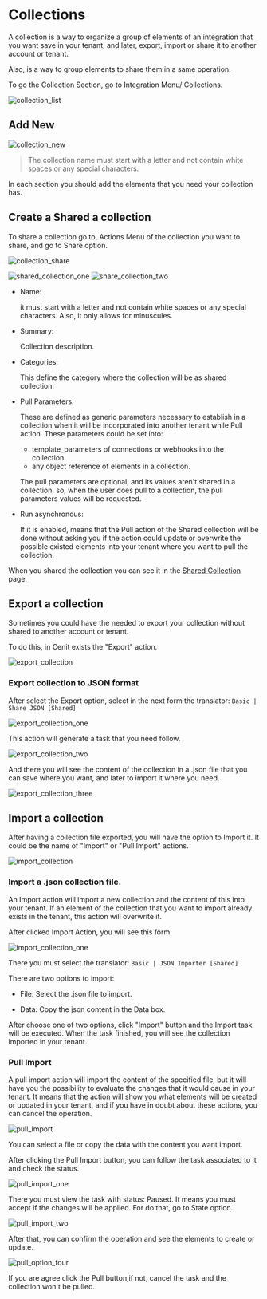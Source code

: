 # Collections

A collection is a way to organize a group of elements of an integration that you want save in your tenant, and later, export, import or share it to another account or tenant.

Also, is a way to group elements to share them in a same operation.

To go the Collection Section, go to Integration Menu/ Collections.

![collection_list](https://user-images.githubusercontent.com/30662690/63867468-e23b9d80-c982-11e9-825b-2a2f6756d339.png)

## Add New

![collection_new](https://user-images.githubusercontent.com/30662690/63866986-1c586f80-c982-11e9-86b2-6d912fb5cc1c.png)


> The collection name must start with a letter and not contain white spaces or any special characters.

In each section you should add the elements that you need your collection has.

## Create a Shared a collection

To share a collection go to, Actions Menu of the collection you want to share, and go to Share option.

![collection_share](https://user-images.githubusercontent.com/30662690/63867645-3ba3cc80-c983-11e9-8e39-a819e52675e0.png)

![shared_collection_one](https://user-images.githubusercontent.com/30662690/63869531-490e8600-c986-11e9-9a8f-fa6a73b4bfe1.png)
![share_collection_two](https://user-images.githubusercontent.com/30662690/63869576-5af02900-c986-11e9-8634-ce1829a59d32.png)

- Name:

    it must start with a letter and not contain white spaces or any special characters. Also, it only allows for minuscules.

- Summary:

    Collection description.

- Categories:

    This define the category where the collection will be as shared collection.

- Pull Parameters:

    These are defined as generic parameters necessary to establish in a collection when it will be incorporated into another tenant while Pull action. 
    These parameters could be set into:
    - template_parameters of connections or webhooks into the collection.
    - any object reference of elements in a collection.

    The pull parameters are optional, and its values aren't shared in a collection, so, when the user does pull to a collection, the pull parameters values will be requested.

- Run asynchronous:

    If it is enabled, means that the Pull action of the Shared collection will be done without asking you if the action could update or overwrite the possible existed elements into your tenant where you want to pull the collection.

When you shared the collection you can see it in the [Shared Collection](shared_collection.md) page.

## Export a collection

Sometimes you could have the needed to export your collection without shared to another account or tenant.

To do this, in Cenit exists the "Export" action.

![export_collection](https://user-images.githubusercontent.com/30662690/63887953-e29c5e80-c9ab-11e9-8973-7b08c3ecb28f.png)

### Export collection to JSON format

After select the Export option, select in the next form the translator: `Basic | Share JSON [Shared]`

![export_collection_one](https://user-images.githubusercontent.com/30662690/63888245-85ed7380-c9ac-11e9-8593-839cfdbfec28.png)

This action will generate a task that you need follow.

![export_collection_two](https://user-images.githubusercontent.com/30662690/63888813-b1bd2900-c9ad-11e9-8506-8c832e3558cd.png)

And there you will see the content of the collection in a .json file that you can save where you want, and later to import it where you need.

![export_collection_three](https://user-images.githubusercontent.com/30662690/63889122-60fa0000-c9ae-11e9-965c-5e841ab739c3.png)

## Import a collection

After having a collection file exported, you will have the option to Import it. It could be the name of "Import" or "Pull Import" actions.

![import_collection](https://user-images.githubusercontent.com/30662690/63890250-8daf1700-c9b0-11e9-8867-f487a531a245.png)

### Import a .json collection file.

An Import action will import a new collection and the content of this into your tenant. If an element of the collection that you want to import already exists in the tenant, this action will overwrite it.

After clicked Import Action, you will see this form:

![import_collection_one](https://user-images.githubusercontent.com/30662690/63890875-d87d5e80-c9b1-11e9-9eef-02f665893777.png)

There you must select the translator: `Basic | JSON Importer [Shared]`

There are two options to import:
- File:  Select the .json file to import.

- Data:  Copy the json content in the Data box.

After choose one of two options, click "Import" button and the Import task will be executed. When the task finished, you will see the collection imported in your tenant.

### Pull Import

A pull import action will import the content of the specified file, but it will have you the possibility to evaluate the changes that it would cause in your tenant. It means that the action will show you what elements will be created or updated in your tenant, and if you have in doubt about these actions, you can cancel the operation.

![pull_import](https://user-images.githubusercontent.com/30662690/63892052-a8838a80-c9b4-11e9-84ab-92a559ed60b9.png)

You can select a file or copy the data with the content you want import.

After clicking the Pull Import button, you can follow the task associated to it and check the status.

![pull_import_one](https://user-images.githubusercontent.com/30662690/63892318-5a22bb80-c9b5-11e9-89fd-7f7bca4e3af8.png)

There you must view the task with status: Paused. It means you must accept if the changes will be applied. For do that, go to State option.

![pull_import_two](https://user-images.githubusercontent.com/30662690/63892700-3dd34e80-c9b6-11e9-849c-c085a569bd0f.png)

After that, you can confirm the operation and see the elements to create or update.

![pull_option_four](https://user-images.githubusercontent.com/30662690/63892885-c05c0e00-c9b6-11e9-8e31-fa45dae0a009.png)

If you are agree click the Pull button,if not, cancel the task and the collection won't be pulled.



